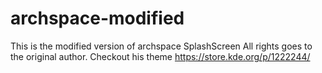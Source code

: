 # archspace-modified
This is the modified version of archspace SplashScreen
All rights goes to the original author.
Checkout his theme
https://store.kde.org/p/1222244/


